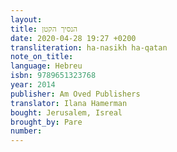 ```yaml
---
layout:
title: הנסיך הקטן
date: 2020-04-28 19:27 +0200
transliteration: ha-nasikh ha-qatan
note_on_title:
language: Hebreu
isbn: 9789651323768
year: 2014
publisher: Am Oved Publishers
translator: Ilana Hamerman
bought: Jerusalem, Isreal
brought_by: Pare
number:
---
```

